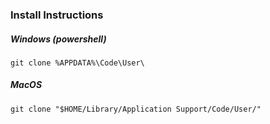 ### Install Instructions

##### Windows (powershell)

```
git clone %APPDATA%\Code\User\
```

##### MacOS

```
git clone "$HOME/Library/Application Support/Code/User/"
```
